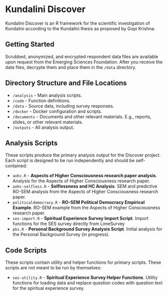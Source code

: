 # Kundalini Discover

Kundalini Discover is an R framework for the scientific investigation of Kundalini according to the Kundalini thesis as proposed by Gopi Krishna.

## Getting Started

Scrubbed, anonymized, and encrypted respondent data files are available upon request from the Emerging Sciences Foundation. After you receive the data files, decrypte them and place them in the `/data` directory.

## Directory Structure and File Locations

- `/analysis` - Main analysis scripts.
- `/code` - Function definitions.
- `/data` - Source data, including survey responses.
- `/docker` - Docker configuration and scripts.
- `/documents` - Documents and other relevant materials. E.g., reports, slides, or other relevant materials.
- `/outputs` - All analysis output.

## Analysis Scripts

These scripts produce the primary analysis output for the Discover project. Each script is designed to be run independently and should be self-contained:

- `aohc.R` - **Aspects of Higher Consciousness research paper analysis**. Analysis for the Aspects of Higher Consciousness research paper.
- `aohc-selfless.R` - **Selflessness and HC Analysis**. SEM and predictive RO-SEM analysis from the Aspects of Higher Consciousness research paper.
- `politicaldemocracy.R` - **RO-SEM Political Democracy Empirical Example**. RO-SEM example from the Aspects of Higher Consciousness research paper.
- `ses-import.R` - **Spiritual Experience Survey Import Script**. Import functions for the SES survey directly from LimeSurvey
- `pbs.R` - **Personal Background Survey Analysis Script**. Initial analysis for the Personal Background Survey (in progress).

## Code Scripts

These scripts contain utility and helper functions for primary scripts. These scripts are not meant to be run by themselves:

- `ses-utility.R` - **Spiritual Experience Survey Helper Functions**. Utility functions for loading data and replace question codes with question text for the spiritual experience survey.
